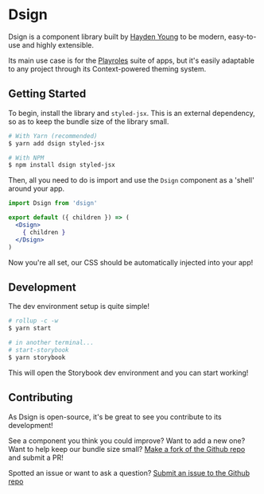 # Dsign

Dsign is a component library built by
[Hayden Young](https://github.com/itshaydendev) to be modern, easy-to-use and
highly extensible.

Its main use case is for the [Playroles](https://playroles.app) suite of apps,
but it's easily adaptable to any project through its Context-powered theming
system.

## Getting Started

To begin, install the library and `styled-jsx`. This is an external dependency,
so as to keep the bundle size of the library small.

```bash
# With Yarn (recommended)
$ yarn add dsign styled-jsx

# With NPM
$ npm install dsign styled-jsx
```

Then, all you need to do is import and use the `Dsign` component as a 'shell'
around your app.

```jsx
import Dsign from 'dsign'

export default ({ children }) => (
  <Dsign>
    { children }
  </Dsign>
)
```

Now you're all set, our CSS should be automatically injected into your app!

## Development

The dev environment setup is quite simple!

```bash
# rollup -c -w
$ yarn start

# in another terminal...
# start-storybook
$ yarn storybook
```

This will open the Storybook dev environment and you can start working!

## Contributing

As Dsign is open-source, it's be great to see you contribute to its
development!

See a component you think you could improve? Want to add a new one? Want to
help keep our bundle size small?
[Make a fork of the Github repo](https://github.com/itshaydendev/dsign/fork)
and submit a PR!

Spotted an issue or want to ask a question? [Submit an issue to the Github
repo](https://github.com/itshaydendev/dsign/issues/new)